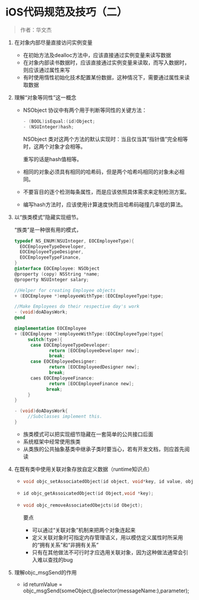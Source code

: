 # iOS代码规范及技巧（二）

> 作者：华文杰

1. 在对象内部尽量直接访问实例变量

   + 在初始方法及dealloc方法中，应该直接通过实例变量来读写数据
   + 在对象内部读书数据时，应该直接通过实例变量来读取，而写入数据时，则应该通过属性来写
   + 有时使用惰性初始化技术配置某份数据，这种情况下，需要通过属性来读取数据

2. 理解“对象等同性”这一概念

   + NSObject 协议中有两个用于判断等同性的关键方法：

     ```objective-c
     - (BOOL)isEqual:(id)Object;
     - (NSUInteger)hash;
     ```

     NSObject 类对这两个方法的默认实现时：当且仅当其“指针值”完全相等时，这两个对象才会相等。

     重写的话是hash值相等。 

   + 相同的对象必须具有相同的哈希码，但是两个哈希吗相同的对象未必相同。

   + 不要盲目的逐个检测每条属性，而是应该依照具体需求来定制检测方案。

   + 编写hash方法时，应该使用计算速度快而且哈希码碰撞几率低的算法。 

3. 以“族类模式”隐藏实现细节。

   “族类”是一种很有用的模式，

   ```objective-c
   typedef NS_ENUM(NSUInteger, EOCEmployeeType){
     EOCEmployeeTypeDeveloper,
     EOCEmployeeTypeDesigner,
     EOCEmployeeTypeFinance,
   }
   @interface EOCEmployee: NSObject 
   @property (copy) NSString *name;
   @property NSUInteger salary;

   //Helper for creating Employee objects
   + (EOCEmployee *)employeeWithType:(EOCEmployeeType)type;

   //Make Employees do their respective day's work
   - (void)doADaysWork;
   @end

   @implementation EOCEmployee
   + (EOCEmployee *)employeeWithType:(EOCEmployeeType)type{
     	switch(type){
         case EOCEmployeeTypeDeveloper:
         		return [EOCEmployeeDeveloper new];
         		break;
         case EOCEmployeeDesigner:
         		return [EOCEmployeedDesigner new];
         		break;
         caes EOCEmployeeFinance:
         		return [EOCEmployeeFinance new];
               break;
     	} 
   }

   - (void)doADaysWork{
    	//Subclasses implement this.
   }
   ```

   + 族类模式可以把实现细节隐藏在一套简单的公共接口后面
   + 系统框架中经常使用族类
   + 从类族的公共抽象基类中继承子类时要当心，若有开发文档，则应首先阅读

4. 在既有类中使用关联对象存放自定义数据（runtime知识点）

   + ```objective-c
     void objc_setAssociatedObject(id object, void*key, id value, objc_AssociationPolicy)
     ```

   + ```objective-c
     id objc_getAssoicatedObject(id Object,void *key);
     ```

   + ```objective-c
     void objc_removeAssociatedObejcts(id Obejct); 
     ```

     要点

     + 可以通过“关联对象”机制来把两个对象连起来
     + 定义关联对象时可指定内存管理语义，用以模仿定义属性时所采用的“拥有关系”和“非拥有关系”
     + 只有在其他做法不可行时才应选用关联对象，因为这种做法通常会引入难以查找的bug

5. 理解objc_msgSend的作用

   + id returnValue = objc_msgSend(someObject,@selector(messageName:),parameter);